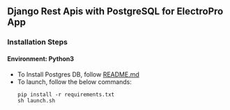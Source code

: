 ## Django Rest Apis with PostgreSQL for ElectroPro App

### Installation Steps
#### Environment: Python3

 - To Install Postgres DB, follow [README.md](./resources/README.md)
 - To launch, follow the below commands:
    ```shell
    pip install -r requirements.txt  
    sh launch.sh
    ```